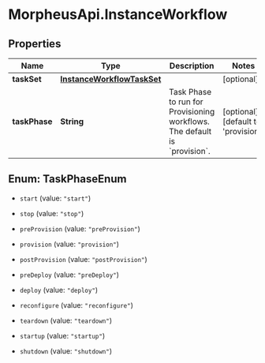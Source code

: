 # MorpheusApi.InstanceWorkflow

## Properties

Name | Type | Description | Notes
------------ | ------------- | ------------- | -------------
**taskSet** | [**InstanceWorkflowTaskSet**](InstanceWorkflowTaskSet.md) |  | [optional] 
**taskPhase** | **String** | Task Phase to run for Provisioning workflows. The default is &#x60;provision&#x60;. | [optional] [default to &#39;provision&#39;]



## Enum: TaskPhaseEnum


* `start` (value: `"start"`)

* `stop` (value: `"stop"`)

* `preProvision` (value: `"preProvision"`)

* `provision` (value: `"provision"`)

* `postProvision` (value: `"postProvision"`)

* `preDeploy` (value: `"preDeploy"`)

* `deploy` (value: `"deploy"`)

* `reconfigure` (value: `"reconfigure"`)

* `teardown` (value: `"teardown"`)

* `startup` (value: `"startup"`)

* `shutdown` (value: `"shutdown"`)




